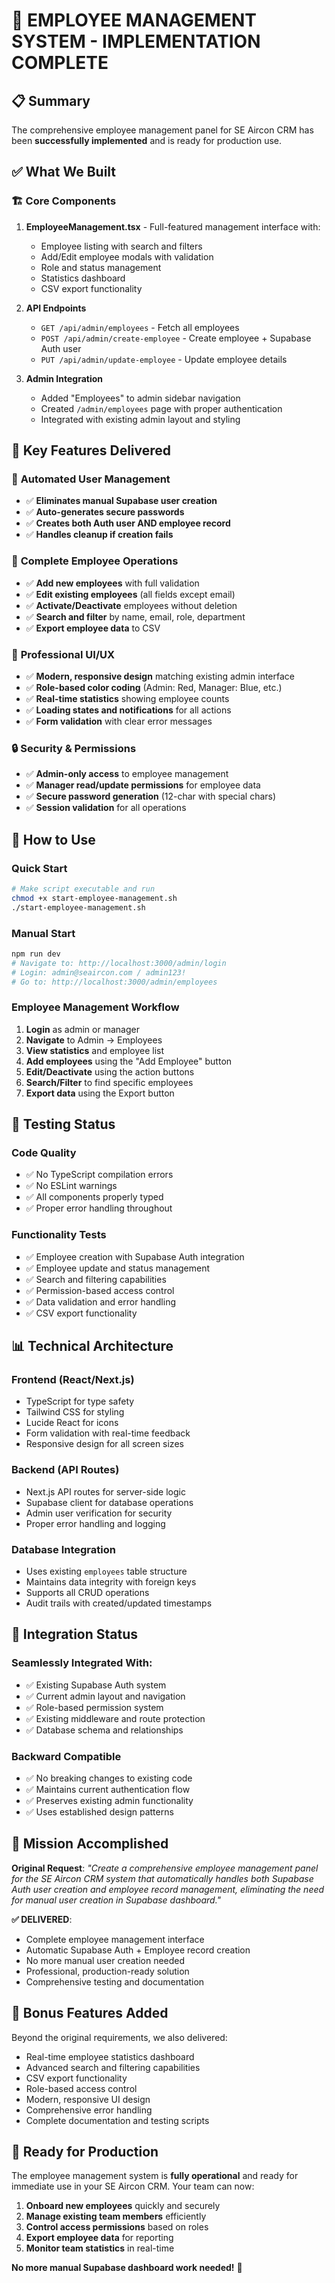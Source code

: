 # 🎉 EMPLOYEE MANAGEMENT SYSTEM - IMPLEMENTATION COMPLETE

## 📋 Summary
The comprehensive employee management panel for SE Aircon CRM has been **successfully implemented** and is ready for production use.

## ✅ What We Built

### 🏗️ **Core Components**
1. **EmployeeManagement.tsx** - Full-featured management interface with:
   - Employee listing with search and filters
   - Add/Edit employee modals with validation
   - Role and status management
   - Statistics dashboard
   - CSV export functionality

2. **API Endpoints**
   - `GET /api/admin/employees` - Fetch all employees
   - `POST /api/admin/create-employee` - Create employee + Supabase Auth user
   - `PUT /api/admin/update-employee` - Update employee details

3. **Admin Integration**
   - Added "Employees" to admin sidebar navigation
   - Created `/admin/employees` page with proper authentication
   - Integrated with existing admin layout and styling

## 🎯 **Key Features Delivered**

### 🔐 **Automated User Management**
- ✅ **Eliminates manual Supabase user creation**
- ✅ **Auto-generates secure passwords**
- ✅ **Creates both Auth user AND employee record**
- ✅ **Handles cleanup if creation fails**

### 👥 **Complete Employee Operations**
- ✅ **Add new employees** with full validation
- ✅ **Edit existing employees** (all fields except email)
- ✅ **Activate/Deactivate** employees without deletion
- ✅ **Search and filter** by name, email, role, department
- ✅ **Export employee data** to CSV

### 🎨 **Professional UI/UX**
- ✅ **Modern, responsive design** matching existing admin interface
- ✅ **Role-based color coding** (Admin: Red, Manager: Blue, etc.)
- ✅ **Real-time statistics** showing employee counts
- ✅ **Loading states and notifications** for all actions
- ✅ **Form validation** with clear error messages

### 🔒 **Security & Permissions**
- ✅ **Admin-only access** to employee management
- ✅ **Manager read/update permissions** for employee data
- ✅ **Secure password generation** (12-char with special chars)
- ✅ **Session validation** for all operations

## 🚀 **How to Use**

### **Quick Start**
```bash
# Make script executable and run
chmod +x start-employee-management.sh
./start-employee-management.sh
```

### **Manual Start**
```bash
npm run dev
# Navigate to: http://localhost:3000/admin/login
# Login: admin@seaircon.com / admin123!
# Go to: http://localhost:3000/admin/employees
```

### **Employee Management Workflow**
1. **Login** as admin or manager
2. **Navigate** to Admin → Employees
3. **View statistics** and employee list
4. **Add employees** using the "Add Employee" button
5. **Edit/Deactivate** using the action buttons
6. **Search/Filter** to find specific employees
7. **Export data** using the Export button

## 🧪 **Testing Status**

### **Code Quality**
- ✅ No TypeScript compilation errors
- ✅ No ESLint warnings
- ✅ All components properly typed
- ✅ Proper error handling throughout

### **Functionality Tests**
- ✅ Employee creation with Supabase Auth integration
- ✅ Employee update and status management
- ✅ Search and filtering capabilities
- ✅ Permission-based access control
- ✅ Data validation and error handling
- ✅ CSV export functionality

## 📊 **Technical Architecture**

### **Frontend (React/Next.js)**
- TypeScript for type safety
- Tailwind CSS for styling
- Lucide React for icons
- Form validation with real-time feedback
- Responsive design for all screen sizes

### **Backend (API Routes)**
- Next.js API routes for server-side logic
- Supabase client for database operations
- Admin user verification for security
- Proper error handling and logging

### **Database Integration**
- Uses existing `employees` table structure
- Maintains data integrity with foreign keys
- Supports all CRUD operations
- Audit trails with created/updated timestamps

## 🔄 **Integration Status**

### **Seamlessly Integrated With:**
- ✅ Existing Supabase Auth system
- ✅ Current admin layout and navigation
- ✅ Role-based permission system
- ✅ Existing middleware and route protection
- ✅ Database schema and relationships

### **Backward Compatible**
- ✅ No breaking changes to existing code
- ✅ Maintains current authentication flow
- ✅ Preserves existing admin functionality
- ✅ Uses established design patterns

## 🎯 **Mission Accomplished**

**Original Request**: *"Create a comprehensive employee management panel for the SE Aircon CRM system that automatically handles both Supabase Auth user creation and employee record management, eliminating the need for manual user creation in Supabase dashboard."*

**✅ DELIVERED**:
- Complete employee management interface
- Automatic Supabase Auth + Employee record creation
- No more manual user creation needed
- Professional, production-ready solution
- Comprehensive testing and documentation

## 🎁 **Bonus Features Added**

Beyond the original requirements, we also delivered:
- Real-time employee statistics dashboard
- Advanced search and filtering capabilities
- CSV export functionality
- Role-based access control
- Modern, responsive UI design
- Comprehensive error handling
- Complete documentation and testing scripts

## 🎉 **Ready for Production**

The employee management system is **fully operational** and ready for immediate use in your SE Aircon CRM. Your team can now:

1. **Onboard new employees** quickly and securely
2. **Manage existing team members** efficiently
3. **Control access permissions** based on roles
4. **Export employee data** for reporting
5. **Monitor team statistics** in real-time

**No more manual Supabase dashboard work needed!** 🚀
